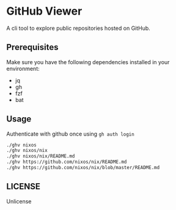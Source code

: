 # GitHub Viewer

A cli tool to explore public repositories hosted on GitHub.

## Prerequisites

Make sure you have the following dependencies installed in your environment:

- jq
- gh
- fzf
- bat

## Usage

Authenticate with github once using ```gh auth login```

```bash
./ghv nixos
./ghv nixos/nix
./ghv nixos/nix/README.md
./ghv https://github.com/nixos/nix/README.md
./ghv https://github.com/nixos/nix/blob/master/README.md
```

## LICENSE

Unlicense
